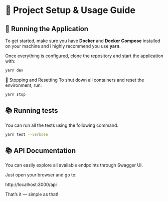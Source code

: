 # 🧩 Project Setup & Usage Guide

## 🚀 Running the Application

To get started, make sure you have **Docker** and **Docker Compose** installed on your machine and i highly recommend you use **yarn**.

Once everything is configured, clone the repository and start the application with:

```bash
yarn dev
```

🛑 Stopping and Resetting
To shut down all containers and reset the environment, run:

```bash
yarn stop
```

## 📚 Running tests

You can run all the tests using the following command.

```bash
yarn test --verbose
```

## 📚 API Documentation

You can easily explore all available endpoints through Swagger UI.

Just open your browser and go to:

http://localhost:3000/api

That’s it — simple as that!
